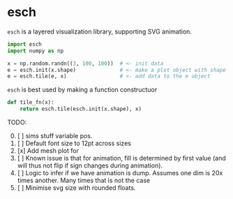 # esch

`esch` is a layered visualization library, supporting SVG animation.

```python
import esch
import numpy as np

x = np.random.randn((3, 100, 100))  # <- init data
e = esch.init(x.shape)              # <- make a plot object with shape (small_multiples x height x width)
e = esch.tile(e, x)                 # <- add data to the e object
```

`esch` is best used by making a function constructuor

```python
def tile_fn(x):
    return esch.tile(esch.init(x.shape), x)
```

TODO:

0. [ ] sims stuff variable pos.
1. [ ] Default font size to 12pt across sizes
2. [x] Add mesh plot for
3. [ ] Known issue is that for animation, fill is determined by first value
       (and will thus not flip if sign changes during animation).
4. [ ] Logic to infer if we have animation is dump.
       Assumes one dim is 20x times another. Many times that is not the case
5. [ ] Minimise svg size with rounded floats.
